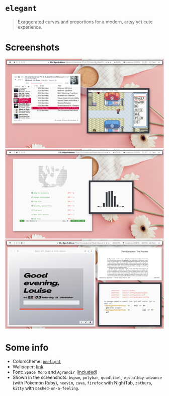 # `elegant`
> Exaggerated curves and proportions for a modern, artsy yet cute experience.

# Screenshots

![screenshot1](screenshot1.png)
![screenshot2](screenshot2.png)
![screenshot3](screenshot3.png)

# Some info

+ Colorscheme: [`onelight`](https://github.com/kiddae/colorer-colorschemes/blob/main/onedark)
+ Wallpaper: [link](https://github.com/kiddae/wallpapers/blob/main/misc/liana-mikah-4RTAF3Z-0zM-unsplash.jpg?raw=true)
+ Font: `Space Mono` and `Agrandir` ([included](.local/share/fonts/Agrandir))
+ Shown in the screenshots: `bspwm`, `polybar`, `quodlibet`, `visualboy-advance` (with Pokemon Ruby), `neovim`, `cava`, `firefox` with NightTab, `zathura`, `kitty` with `bashed-on-a-feeling`.
